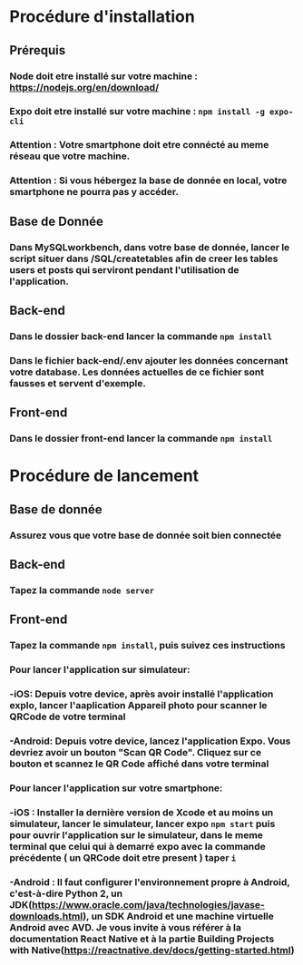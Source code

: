 
# Procédure d'installation
## Prérequis
### Node doit etre installé sur votre machine : https://nodejs.org/en/download/
### Expo doit etre installé sur votre machine : `npm install -g expo-cli`

### Attention : Votre smartphone doit etre connécté au meme réseau que votre machine.
### Attention : Si vous hébergez la base de donnée en local, votre smartphone ne pourra pas y accéder.
## Base de Donnée
### Dans MySQLworkbench, dans votre base de donnée, lancer le script situer dans /SQL/createtables afin de creer les tables users et posts qui serviront pendant l'utilisation de l'application.
## Back-end
### Dans le dossier back-end lancer la commande `npm install`
### Dans le fichier back-end/.env ajouter les données concernant votre database. Les données actuelles de ce fichier sont fausses et servent d'exemple.
## Front-end
### Dans le dossier front-end lancer la commande `npm install`

# Procédure de lancement
## Base de donnée
### Assurez vous que votre base de donnée soit bien connectée
## Back-end
### Tapez la commande `node server`
## Front-end
### Tapez la commande `npm install`, puis suivez ces instructions
### Pour lancer l'application sur simulateur:
### -iOS: Depuis votre device, après avoir installé l'application explo, lancer l'aaplication Appareil photo pour scanner le QRCode de votre terminal
### -Android: Depuis votre device, lancez l'application Expo. Vous devriez avoir un bouton "Scan QR Code". Cliquez sur ce bouton et scannez le QR Code affiché dans votre terminal
### Pour lancer l'application sur votre smartphone:
### -iOS : Installer la dernière version de Xcode et au moins un simulateur, lancer le simulateur, lancer expo `npm start` puis pour ouvrir l'application sur le simulateur, dans le meme terminal que celui qui à demarré expo avec la commande précédente ( un QRCode doit etre present ) taper `i`
### -Android : Il faut configurer l'environnement propre à Android, c'est-à-dire Python 2, un JDK(https://www.oracle.com/java/technologies/javase-downloads.html), un SDK Android et une machine virtuelle Android avec AVD. Je vous invite à vous référer à la documentation React Native et à la partie Building Projects with Native(https://reactnative.dev/docs/getting-started.html)


